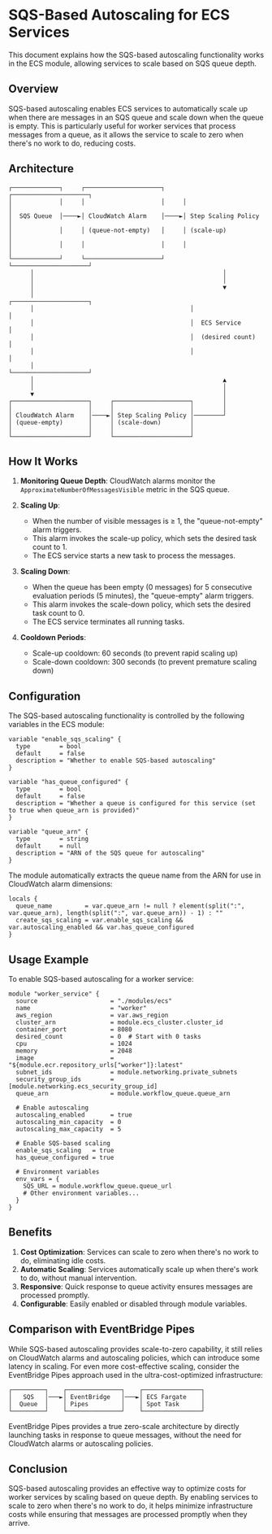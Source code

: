 # SQS-Based Autoscaling for ECS Services

This document explains how the SQS-based autoscaling functionality works in the ECS module, allowing services to scale based on SQS queue depth.

## Overview

SQS-based autoscaling enables ECS services to automatically scale up when there are messages in an SQS queue and scale down when the queue is empty. This is particularly useful for worker services that process messages from a queue, as it allows the service to scale to zero when there's no work to do, reducing costs.

## Architecture

```
┌─────────────┐     ┌─────────────────────┐     ┌─────────────────────┐
│             │     │                     │     │                     │
│  SQS Queue  │────►│ CloudWatch Alarm    │────►│ Step Scaling Policy │
│             │     │ (queue-not-empty)   │     │ (scale-up)          │
│             │     │                     │     │                     │
└─────────────┘     └─────────────────────┘     └─────────────────────┘
      │                                                    │
      │                                                    │
      │                                                    ▼
      │                                           ┌─────────────────────┐
      │                                           │                     │
      │                                           │  ECS Service        │
      │                                           │  (desired count)    │
      │                                           │                     │
      │                                           └─────────────────────┘
      │                                                    ▲
      │                                                    │
      ▼                                                    │
┌─────────────────────┐     ┌─────────────────────┐        │
│                     │     │                     │        │
│ CloudWatch Alarm    │────►│ Step Scaling Policy │────────┘
│ (queue-empty)       │     │ (scale-down)        │
│                     │     │                     │
└─────────────────────┘     └─────────────────────┘
```

## How It Works

1. **Monitoring Queue Depth**: CloudWatch alarms monitor the `ApproximateNumberOfMessagesVisible` metric in the SQS queue.

2. **Scaling Up**:
   - When the number of visible messages is ≥ 1, the "queue-not-empty" alarm triggers.
   - This alarm invokes the scale-up policy, which sets the desired task count to 1.
   - The ECS service starts a new task to process the messages.

3. **Scaling Down**:
   - When the queue has been empty (0 messages) for 5 consecutive evaluation periods (5 minutes), the "queue-empty" alarm triggers.
   - This alarm invokes the scale-down policy, which sets the desired task count to 0.
   - The ECS service terminates all running tasks.

4. **Cooldown Periods**:
   - Scale-up cooldown: 60 seconds (to prevent rapid scaling up)
   - Scale-down cooldown: 300 seconds (to prevent premature scaling down)

## Configuration

The SQS-based autoscaling functionality is controlled by the following variables in the ECS module:

```hcl
variable "enable_sqs_scaling" {
  type        = bool
  default     = false
  description = "Whether to enable SQS-based autoscaling"
}

variable "has_queue_configured" {
  type        = bool
  default     = false
  description = "Whether a queue is configured for this service (set to true when queue_arn is provided)"
}

variable "queue_arn" {
  type        = string
  default     = null
  description = "ARN of the SQS queue for autoscaling"
}
```

The module automatically extracts the queue name from the ARN for use in CloudWatch alarm dimensions:

```hcl
locals {
  queue_name         = var.queue_arn != null ? element(split(":", var.queue_arn), length(split(":", var.queue_arn)) - 1) : ""
  create_sqs_scaling = var.enable_sqs_scaling && var.autoscaling_enabled && var.has_queue_configured
}
```

## Usage Example

To enable SQS-based autoscaling for a worker service:

```hcl
module "worker_service" {
  source                    = "./modules/ecs"
  name                      = "worker"
  aws_region                = var.aws_region
  cluster_arn               = module.ecs_cluster.cluster_id
  container_port            = 8080
  desired_count             = 0  # Start with 0 tasks
  cpu                       = 1024
  memory                    = 2048
  image                     = "${module.ecr.repository_urls["worker"]}:latest"
  subnet_ids                = module.networking.private_subnets
  security_group_ids        = [module.networking.ecs_security_group_id]
  queue_arn                 = module.workflow_queue.queue_arn
  
  # Enable autoscaling
  autoscaling_enabled       = true
  autoscaling_min_capacity  = 0
  autoscaling_max_capacity  = 5
  
  # Enable SQS-based scaling
  enable_sqs_scaling   = true
  has_queue_configured = true
  
  # Environment variables
  env_vars = {
    SQS_URL = module.workflow_queue.queue_url
    # Other environment variables...
  }
}
```

## Benefits

1. **Cost Optimization**: Services can scale to zero when there's no work to do, eliminating idle costs.
2. **Automatic Scaling**: Services automatically scale up when there's work to do, without manual intervention.
3. **Responsive**: Quick response to queue activity ensures messages are processed promptly.
4. **Configurable**: Easily enabled or disabled through module variables.

## Comparison with EventBridge Pipes

While SQS-based autoscaling provides scale-to-zero capability, it still relies on CloudWatch alarms and autoscaling policies, which can introduce some latency in scaling. For even more cost-effective scaling, consider the EventBridge Pipes approach used in the ultra-cost-optimized infrastructure:

```
┌─────────┐    ┌───────────────┐    ┌────────────────┐
│   SQS   │───►│ EventBridge   │───►│ ECS Fargate    │
│  Queue  │    │ Pipes         │    │ Spot Task      │
└─────────┘    └───────────────┘    └────────────────┘
```

EventBridge Pipes provides a true zero-scale architecture by directly launching tasks in response to queue messages, without the need for CloudWatch alarms or autoscaling policies.

## Conclusion

SQS-based autoscaling provides an effective way to optimize costs for worker services by scaling based on queue depth. By enabling services to scale to zero when there's no work to do, it helps minimize infrastructure costs while ensuring that messages are processed promptly when they arrive.
